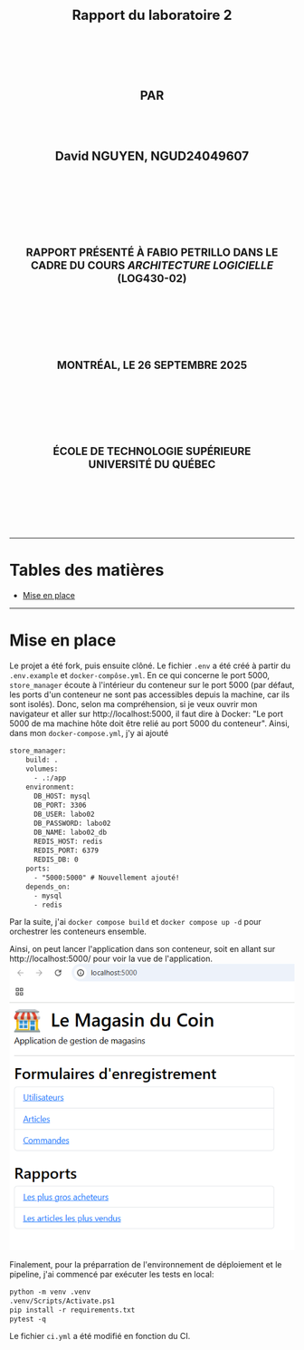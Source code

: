 <!-- Page de présentation -->
<div align="center">

<!-- Titre du document (18 pts) -->
<center>
<h1 style="font-size:18pt;">
Rapport du laboratoire 2
</h1>
</center>

<!-- 4 retours à interligne simple (18 pts) -->
<br>
<br>
<br>
<br>

<!-- (16 pts) -->
<center>
<h2 style="font-size:16pt;">
PAR
</h2>
</center>

<!-- 2 retours à interligne simple (16 pts) -->
<br>
<br>

<!-- Prénom et NOM DE FAMILLE, CODE PERMANENT (16 pts) -->
<center>
<h2 style="font-size:16pt;">
David NGUYEN, NGUD24049607
</h2>
</center>

<!-- 6* retours à interligne simple (16 pts) -->
<!-- * Devrait être 5 retours -->
<br>
<br>
<br>
<br>
<br>
<br>

<!-- Note de présentation (14 pts) -->
<center>
<h3 style="font-size:14pt;">
RAPPORT PRÉSENTÉ À FABIO PETRILLO DANS LE CADRE DU COURS <em>ARCHITECTURE LOGICIELLE</em> (LOG430-02)
</h3>
</center>

<!-- 5 retours à interligne simple (14 pts) -->
<br>
<br>
<br>
<br>
<br>

<!-- Date de remise (14 pts) -->
<center>
<h3 style="font-size:14pt;">
MONTRÉAL, LE 26 SEPTEMBRE 2025
</h3>
</center>

<!-- 5 retours à interligne simple (14 pts) -->
<br>
<br>
<br>
<br>
<br>

<!-- Date de présentation (14 pts) -->
<center>
<h3 style="font-size:14pt;">
ÉCOLE DE TECHNOLOGIE SUPÉRIEURE<br>
UNIVERSITÉ DU QUÉBEC
</h3>
</center>

<!-- 5 retours à interligne simple (14 pts) -->
<br>
<br>
<br>
<br>
<br>

</div>  


---  
<h1> Tables des matières </h1>

- [Mise en place](#mise-en-place)

---

# Mise en place
Le projet a été fork, puis ensuite clôné. Le fichier `.env` a été créé à partir du `.env.example` et `docker-compôse.yml`. En ce qui concerne le port 5000, `store_manager` écoute à l'intérieur du conteneur sur le port 5000 (par défaut, les ports d'un conteneur ne sont pas accessibles depuis la machine, car ils sont isolés). Donc, selon ma compréhension, si je veux ouvrir mon navigateur et aller sur http://localhost:5000, il faut dire à Docker: "Le port 5000 de ma machine hôte doit être relié au port 5000 du conteneur". Ainsi, dans mon `docker-compose.yml`, j'y ai ajouté  
```
store_manager:
    build: .
    volumes:
      - .:/app
    environment:
      DB_HOST: mysql        
      DB_PORT: 3306
      DB_USER: labo02
      DB_PASSWORD: labo02
      DB_NAME: labo02_db
      REDIS_HOST: redis
      REDIS_PORT: 6379
      REDIS_DB: 0
    ports:
      - "5000:5000" # Nouvellement ajouté!
    depends_on:
      - mysql
      - redis
```
Par la suite, j'ai `docker compose build` et `docker compose up -d` pour orchestrer les conteneurs ensemble.

Ainsi, on peut lancer l'application dans son conteneur, soit en allant sur http://localhost:5000/ pour voir la vue de l'application. ![App view](app_view.png)

Finalement, pour la préparration de l'environnement de déploiement et le pipeline, j'ai commencé par exécuter les tests en local:
```
python -m venv .venv
.venv/Scripts/Activate.ps1
pip install -r requirements.txt
pytest -q
```

Le fichier `ci.yml` a été modifié en fonction du CI.